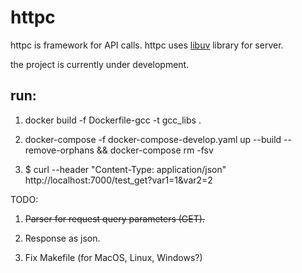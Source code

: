 # httpc

httpc is framework for API calls. httpc uses [libuv](http://docs.libuv.org/en/v1.x/) library for server.

the project is currently under development.

## run:
1. docker build -f Dockerfile-gcc -t gcc_libs .

2. docker-compose -f docker-compose-develop.yaml up --build --remove-orphans && docker-compose rm -fsv

3. $ curl --header "Content-Type: application/json" http://localhost:7000/test_get\?var1\=1\&var2\=2

TODO:

1. ~~Parser for request query parameters (GET).~~

2. Response as json.

3. Fix Makefile (for MacOS, Linux, Windows?)
